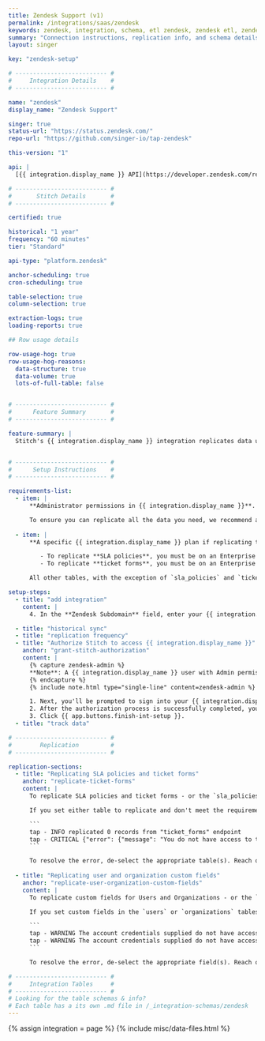 ```yaml
---
title: Zendesk Support (v1)
permalink: /integrations/saas/zendesk
keywords: zendesk, integration, schema, etl zendesk, zendesk etl, zendesk schema
summary: "Connection instructions, replication info, and schema details for Stitch's Zendesk Support integration."
layout: singer

key: "zendesk-setup"

# -------------------------- #
#     Integration Details    #
# -------------------------- #

name: "zendesk"
display_name: "Zendesk Support"

singer: true
status-url: "https://status.zendesk.com/"
repo-url: "https://github.com/singer-io/tap-zendesk"

this-version: "1"

api: |
  [{{ integration.display_name }} API](https://developer.zendesk.com/rest_api/docs/support/introduction){:target="new"}

# -------------------------- #
#       Stitch Details       #
# -------------------------- #

certified: true

historical: "1 year"
frequency: "60 minutes"
tier: "Standard"

api-type: "platform.zendesk"

anchor-scheduling: true
cron-scheduling: true

table-selection: true
column-selection: true

extraction-logs: true
loading-reports: true

## Row usage details

row-usage-hog: true
row-usage-hog-reasons:
  data-structure: true
  data-volume: true
  lots-of-full-table: false


# -------------------------- #
#      Feature Summary       #
# -------------------------- #

feature-summary: |
  Stitch's {{ integration.display_name }} integration replicates data using the {{ integration.api | flatify | strip }}. Refer to the [Schema](#schema) section for a list of objects available for replication.


# -------------------------- #
#      Setup Instructions    #
# -------------------------- #

requirements-list:
  - item: |
      **Administrator permissions in {{ integration.display_name }}**. Some data types in {{ integration.display_name }} may only be accessed with Admin permissions. For example: To replicate ticket metric or tag data, {{ integration.display_name }}'s API requires a user with Admin permissions.

      To ensure you can replicate all the data you need, we recommend a user with Admin permissions set up the integration.
      
  - item: |
      **A specific {{ integration.display_name }} plan if replicating ticket forms or SLA policies:**

         - To replicate **SLA policies**, you must be on an Enterprise or Professional {{ integration.display_name }} plan.
         - To replicate **ticket forms**, you must be on an Enterprise {{ integration.display_name }} plan, or a Professional {{ integration.display_name }} plan with the ticket forms add-on.

      All other tables, with the exception of `sla_policies` and `ticket_forms` will be available for replication even if you aren't on either of these {{ integration.display_name }} plans.

setup-steps:
  - title: "add integration"
    content: |
      4. In the **Zendesk Subdomain** field, enter your {{ integration.display_name }} site prefix. For example: For `stitchdata.zendesk.com`, only `stitchdata` would be entered into this field.

  - title: "historical sync"
  - title: "replication frequency"
  - title: "Authorize Stitch to access {{ integration.display_name }}"
    anchor: "grant-stitch-authorization"
    content: |
      {% capture zendesk-admin %}
      **Note**: A {{ integration.display_name }} user with Admin permissions must complete this step.
      {% endcapture %}
      {% include note.html type="single-line" content=zendesk-admin %}

      1. Next, you'll be prompted to sign into your {{ integration.display_name }} account.
      2. After the authorization process is successfully completed, you'll be directed back to Stitch.
      3. Click {{ app.buttons.finish-int-setup }}.
  - title: "track data"

# -------------------------- #
#        Replication         #
# -------------------------- #

replication-sections:
  - title: "Replicating SLA policies and ticket forms"
    anchor: "replicate-ticket-forms"
    content: |
      To replicate SLA policies and ticket forms - or the `sla_policies` and `ticket_forms` tables - you need to be on an Enterprise or Professional {{ integration.display_name }} plan. [To replicate `ticket_forms` on a Professional plan](https://support.zendesk.com/hc/en-us/articles/203661616-Creating-ticket-forms-to-support-multiple-request-types-Professional-add-on-and-Enterprise-){:target="_blank"}, you'll also need to have the ticket forms add-on enabled in your {{ integration.display_name }} account.

      If you set either table to replicate and don't meet the requirements listed above, an error similar to the following will surface in the integration's [Extraction Logs]({{ link.replication.extraction-logs | prepend: site.baseurl }}):

      ```
      tap - INFO replicated 0 records from "ticket_forms" endpoint
      tap - CRITICAL {"error": {"message": "You do not have access to this page. Please contact the account owner of this help desk for further help.", "title": "Forbidden"}}
      ```

      To resolve the error, de-select the appropriate table(s). Reach out to Zendesk if you have questions about your Zendesk plan.
      
  - title: "Replicating user and organization custom fields"
    anchor: "replicate-user-organization-custom-fields"
    content: |
      To replicate custom fields for Users and Organizations - or the `users` and `organizations` tables - [you need to be on an Enterprise, Professional, or Team Zendesk plan](https://support.zendesk.com/hc/en-us/articles/203662066-Adding-custom-fields-to-users){:target="_blank"}.

      If you set custom fields in the `users` or `organizations` tables to replicate and don't meet the requirements listed above, an error similar to the following will surface in the integration's [Extraction Logs]({{ link.replication.extraction-logs | prepend: site.baseurl }}):

      ```
      tap - WARNING The account credentials supplied do not have access to `organizations` custom fields.
      tap - WARNING The account credentials supplied do not have access to `users` custom fields.
      ```

      To resolve the error, de-select the appropriate field(s). Reach out to Zendesk if you have questions about your Zendesk plan.

# -------------------------- #
#     Integration Tables     #
# -------------------------- #
# Looking for the table schemas & info?
# Each table has a its own .md file in /_integration-schemas/zendesk
---
```

{% assign integration = page %}
{% include misc/data-files.html %}